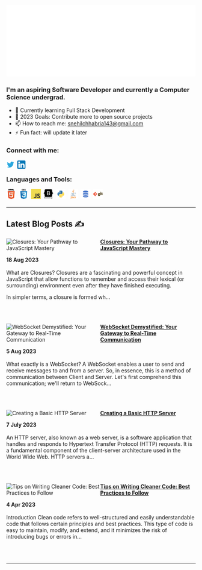 <div align="center">
	<img src="https://github.com/snehilchhabria/snehilchhabria/blob/main/intro.svg" alt="HI I'M, SNEHIL CHHABRIA👋">
</div>

### I'm an aspiring Software Developer and currently a Computer Science undergrad.


- 🌱 Currently learning Full Stack Development
- 🥅 2023 Goals: Contribute more to open source projects 
- 📫 How to reach me: snehilchhabria143@gmail.com
- ⚡ Fun fact: will update it later

### Connect with me:

[<img align="left" alt="Twitter" width="22px" src="./twitter.png" style="margin-right: 7px;" />][twitter]
[<img align="left" alt="LinkedIn" width="22px" src="./linkedin.png" />][linkedin]

<br />

### Languages and Tools:

<img align="left" alt="HTML5" width="26px" style="margin-right: 7px;" src="https://raw.githubusercontent.com/github/explore/80688e429a7d4ef2fca1e82350fe8e3517d3494d/topics/html/html.png" />
<img align="left" alt="CSS3" width="26px" style="margin-right: 7px;" src="https://raw.githubusercontent.com/github/explore/80688e429a7d4ef2fca1e82350fe8e3517d3494d/topics/css/css.png" />
<img align="left" alt="JavaScript" width="26px" style="margin-right: 7px;" src="https://raw.githubusercontent.com/github/explore/80688e429a7d4ef2fca1e82350fe8e3517d3494d/topics/javascript/javascript.png" />
<img align="left" alt="Bootstrap" width="26px" style="margin-right: 7px;"src="https://raw.githubusercontent.com/devicons/devicon/master/icons/bootstrap/bootstrap-plain-wordmark.svg" />
<img align="left" alt="Java" width="26px" style="margin-right: 7px;" src="https://raw.githubusercontent.com/github/explore/80688e429a7d4ef2fca1e82350fe8e3517d3494d/topics/python/python.png" />
<img align="left" alt="Python" width="26px" style="margin-right: 7px;" src="https://raw.githubusercontent.com/github/explore/80688e429a7d4ef2fca1e82350fe8e3517d3494d/topics/java/java.png" />
<img align="left" alt="SQL" width="26px" style="margin-right: 7px;" src="https://raw.githubusercontent.com/github/explore/80688e429a7d4ef2fca1e82350fe8e3517d3494d/topics/sql/sql.png" />
<img align="left" alt="Git" width="26px" style="margin-right: 7px;" src="https://raw.githubusercontent.com/github/explore/80688e429a7d4ef2fca1e82350fe8e3517d3494d/topics/git/git.png" />

<br />
<br />

[twitter]: https://twitter.com/snehil_chhabria

---

## Latest Blog Posts ✍️

<!-- HASHNODE_BLOG:START -->
<p align="left">
<a href="https://snehilchhabria.hashnode.dev//closures-your-pathway-to-javascript-mastery" title="Closures: Your Pathway to JavaScript Mastery"><img src="https://cdn.hashnode.com/res/hashnode/image/upload/v1692381096017/f5f05035-e378-4bd2-98c3-04eed64ba5a4.webp" alt="Closures: Your Pathway to JavaScript Mastery" width="250px" align="left" /></a>
<a href="https://snehilchhabria.hashnode.dev//closures-your-pathway-to-javascript-mastery" title="Closures: Your Pathway to JavaScript Mastery"><strong>Closures: Your Pathway to JavaScript Mastery</strong></a>
<div><strong>18 Aug 2023</strong></div>
<br/> What are Closures?
Closures are a fascinating and powerful concept in JavaScript that allow functions to remember and access their lexical (or surrounding) environment even after they have finished executing.

In simpler terms, a closure is formed wh... </p> <br/> <br/>
<p align="left">
<a href="https://snehilchhabria.hashnode.dev//websocket-demystified-your-gateway-to-real-time-communication" title="WebSocket Demystified: Your Gateway to Real-Time Communication"><img src="https://cdn.hashnode.com/res/hashnode/image/upload/v1691266034740/2a16f171-3e8a-400e-8c25-7d9a0d55f55a.png" alt="WebSocket Demystified: Your Gateway to Real-Time Communication" width="250px" align="left" /></a>
<a href="https://snehilchhabria.hashnode.dev//websocket-demystified-your-gateway-to-real-time-communication" title="WebSocket Demystified: Your Gateway to Real-Time Communication"><strong>WebSocket Demystified: Your Gateway to Real-Time Communication</strong></a>
<div><strong>5 Aug 2023</strong></div>
<br/> What exactly is a WebSocket?
A WebSocket enables a user to send and receive messages to and from a server. So, in essence, this is a method of communication between Client and Server. Let's first comprehend this communication; we'll return to WebSock... </p> <br/> <br/>
<p align="left">
<a href="https://snehilchhabria.hashnode.dev//creating-a-basic-http-server" title="Creating a Basic HTTP Server"><img src="https://cdn.hashnode.com/res/hashnode/image/upload/v1688754670747/8b56b6ce-aed4-4486-b6ab-d8885d9f3b3b.png" alt="Creating a Basic HTTP Server" width="250px" align="left" /></a>
<a href="https://snehilchhabria.hashnode.dev//creating-a-basic-http-server" title="Creating a Basic HTTP Server"><strong>Creating a Basic HTTP Server</strong></a>
<div><strong>7 July 2023</strong></div>
<br/> An HTTP server, also known as a web server, is a software application that handles and responds to Hypertext Transfer Protocol (HTTP) requests. It is a fundamental component of the client-server architecture used in the World Wide Web.
HTTP servers a... </p> <br/> <br/>
<p align="left">
<a href="https://snehilchhabria.hashnode.dev//tips-on-writing-cleaner-code-best-practices-to-follow" title="Tips on Writing Cleaner Code: Best Practices to Follow"><img src="https://cdn.hashnode.com/res/hashnode/image/upload/v1680594339595/119cb7f3-831a-42e7-8648-d68fc6c518e3.jpeg" alt="Tips on Writing Cleaner Code: Best Practices to Follow" width="250px" align="left" /></a>
<a href="https://snehilchhabria.hashnode.dev//tips-on-writing-cleaner-code-best-practices-to-follow" title="Tips on Writing Cleaner Code: Best Practices to Follow"><strong>Tips on Writing Cleaner Code: Best Practices to Follow</strong></a>
<div><strong>4 Apr 2023</strong></div>
<br/> Introduction
Clean code refers to well-structured and easily understandable code that follows certain principles and best practices. This type of code is easy to maintain, modify, and extend, and it minimizes the risk of introducing bugs or errors in... </p> <br/> <br/>
<!-- HASHNODE_BLOG:END -->

---
[linkedin]: https://www.linkedin.com/in/snehilchhabria/

